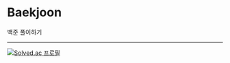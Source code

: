# Baekjoon

백준 풀이하기

---

[![Solved.ac
프로필](http://mazassumnida.wtf/api/v2/generate_badge?boj=II_eugene_II)](https://solved.ac/II_eugene_II)
